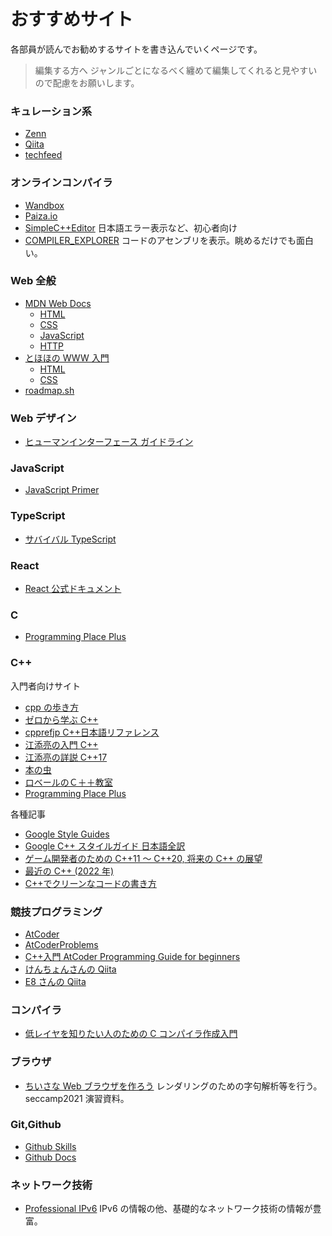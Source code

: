 # おすすめサイト

各部員が読んでお勧めするサイトを書き込んでいくページです。

> 編集する方へ
> ジャンルごとになるべく纏めて編集してくれると見やすいので配慮をお願いします。

### キュレーション系

- [Zenn](https://zen.dev)
- [Qiita](https://qiita.com)
- [techfeed](https://techfeed.io/categories/all)

### オンラインコンパイラ

- [Wandbox](https://wandbox.org/)
- [Paiza.io](https://paiza.io/ja)
- [SimpleC++Editor](https://tumoiyorozu.github.io/SimpleCppEditor/)
  日本語エラー表示など、初心者向け
- [COMPILER_EXPLORER](https://gcc.godbolt.org/)
  コードのアセンブリを表示。眺めるだけでも面白い。

### Web 全般

- [MDN Web Docs](https://developer.mozilla.org/ja/docs/Web)
  - [HTML](https://developer.mozilla.org/ja/docs/Web/HTML)
  - [CSS](https://developer.mozilla.org/ja/docs/Web/CSS)
  - [JavaScript](https://developer.mozilla.org/ja/docs/Web/JavaScript)
  - [HTTP](https://developer.mozilla.org/ja/docs/Web/HTTP)
- [とほほの WWW 入門](https://www.tohoho-web.com/)
  - [HTML](https://www.tohoho-web.com/html/index.htm)
  - [CSS](https://www.tohoho-web.com/css/index.htm)
- [roadmap.sh](https://roadmap.sh/)

### Web デザイン

- [ヒューマンインターフェース ガイドライン](https://www.sociomedia.co.jp/category/shig)

### JavaScript

- [JavaScript Primer](https://jsprimer.net/)

### TypeScript

- [サバイバル TypeScript](https://typescriptbook.jp/)

### React

- [React 公式ドキュメント](https://ja.reactjs.org/)

### C

- [Programming Place Plus](https://programming-place.net/ppp/contents/c/index.html)

### C++

入門者向けサイト

- [cpp の歩き方](https://cppmap.github.io/)
- [ゼロから学ぶ C++](https://rinatz.github.io/cpp-book/)
- [cpprefjp C++日本語リファレンス](https://cpprefjp.github.io/)
- [江添亮の入門 C++](https://cpp.rainy.me/)
- [江添亮の詳説 C++17](https://ezoeryou.github.io/cpp17book/)
- [本の虫](https://ezoeryou.github.io/blog/)
- [ロベールのＣ＋＋教室](http://www7b.biglobe.ne.jp/~robe/cpphtml/)
- [Programming Place Plus](https://programming-place.net/ppp/contents/cpp/index.html)

各種記事

- [Google Style Guides](https://google.github.io/styleguide/)
- [Google C++ スタイルガイド 日本語全訳](https://ttsuki.github.io/styleguide/cppguide.ja.html)
- [ゲーム開発者のための C++11 ～ C++20, 将来の C++ の展望](https://speakerdeck.com/cpp/cedec2020)
- [最近の C++ (2022 年)](https://speakerdeck.com/cpp/tfcon-2022-cpp)
- [C++でクリーンなコードの書き方](https://qiita.com/elipmoc101/items/01003c82dbd2e464a071)

### 競技プログラミング

- [AtCoder](https://atcoder.jp/)
- [AtCoderProblems](https://kenkoooo.com/atcoder/#/table/)
- [C++入門 AtCoder Programming Guide for beginners](https://atcoder.jp/contests/APG4b)
- [けんちょんさんの Qiita](https://qiita.com/drken)
- [E8 さんの Qiita](https://qiita.com/e869120)

### コンパイラ

- [低レイヤを知りたい人のための C コンパイラ作成入門](https://www.sigbus.info/compilerbook)

### ブラウザ

- [ちいさな Web ブラウザを作ろう](https://browserbook.shift-js.info/)
  レンダリングのための字句解析等を行う。seccamp2021 演習資料。

### Git,Github

- [Github Skills](https://skills.github.com/)
- [Github Docs](https://docs.github.com/ja)

### ネットワーク技術

- [Professional IPv6](https://professionalipv6.booth.pm/items/913273)
  IPv6 の情報の他、基礎的なネットワーク技術の情報が豊富。
